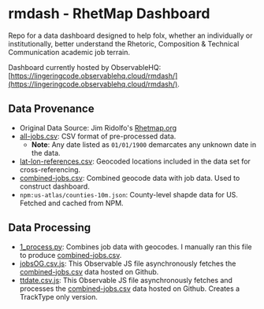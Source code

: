 # rmdash - RhetMap Dashboard

Repo for a data dashboard designed to help folx, whether an individually or institutionally, better understand the Rhetoric, Composition &amp; Technical Communication academic job terrain.

Dashboard currently hosted by ObservableHQ: [https://lingeringcode.observablehq.cloud/rmdash/](https://lingeringcode.observablehq.cloud/rmdash/).

## Data Provenance

- Original Data Source: Jim Ridolfo's <a href="http://rhetmap.org" target="_blank" rel="noreferrer noopenner">Rhetmap.org</a>
- [all-jobs.csv](src/data/all-jobs.csv): CSV format of pre-processed data.
  - **Note**: Any date listed as `01/01/1900` demarcates any unknown date in the data.
- [lat-lon-references.csv](src/data/lat-lon-references.csv): Geocoded locations included in the data set for cross-referencing.
- [combined-jobs.csv](src/data/combined-jobs.csv): Combined geocode data with job data. Used to construct dashboard.
- `npm:us-atlas/counties-10m.json`: County-level shapde data for US. Fetched and cached from NPM.

## Data Processing

- [1_process.py](src/data/1_process.py): Combines job data with geocodes. I manually ran this file to produce [combined-jobs.csv](src/data/combined-jobs.csv).
- [jobsOG.csv.js](src/data/jobsOG.csv.js): This Observable JS file asynchronously fetches the [combined-jobs.csv]([src/data/combined-jobs.csv](https://raw.githubusercontent.com/lingeringcode/clndgrn-portfolio/refs/heads/master/static/assets/data/combined-jobs.csv)) data hosted on Github.
- [ttdate.csv.js](src/data/ttdate.csv.js): This Observable JS file asynchronously fetches and processes the [combined-jobs.csv]([src/data/combined-jobs.csv](https://raw.githubusercontent.com/lingeringcode/clndgrn-portfolio/refs/heads/master/static/assets/data/combined-jobs.csv)) data hosted on Github. Creates a TrackType only version.
